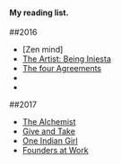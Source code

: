 #### My reading list.

##2016 
- [Zen mind]
- [The Artist: Being Iniesta](https://www.amazon.ca/The-Artist/dp/147223233X)
- [The four Agreements](https://www.amazon.ca/Four-Agreements-Practical-Personal-Freedom/dp/1878424319/ref=sr_1_1?s=books&ie=UTF8&qid=1489898707&sr=1-1&keywords=The+four+Agreements)
- 
- 

##2017 
- [The Alchemist](https://www.amazon.ca/Alchemist-Paulo-Coelho-ebook/dp/B00U6SFUSS/ref=sr_1_1?s=books&ie=UTF8&qid=1489898691&sr=1-1&keywords=the+alchemist) 
- [Give and Take](https://www.amazon.ca/Give-Take-Helping-Others-Success/dp/0670026557/ref=sr_1_1?s=books&ie=UTF8&qid=1489898679&sr=1-1&keywords=give+and+take) 
- [One Indian Girl](https://www.amazon.com/One-Indian-Girl-Chetan-Bhagat/dp/8129142147) 
- [Founders at Work](https://www.amazon.ca/Founders-Work-Stories-Startups-Early/dp/1430210788)
